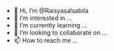 - 👋 Hi, I’m @Raisyasalsabila
- 👀 I’m interested in ...
- 🌱 I’m currently learning ...
- 💞️ I’m looking to collaborate on ...
- 📫 How to reach me ...

<!---
Raisyasalsabila/Raisyasalsabila is a ✨ special ✨ repository because its `README.md` (this file) appears on your GitHub profile.
You can click the Preview link to take a look at your changes.
--->
